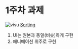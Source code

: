 # 1주차 과제
![visu](https://github.com/user-attachments/assets/a3ed90ce-8c1a-45f9-979b-4301f031d8c1)
[Sorting](https://visualgo.net/en/sorting)

1. UI는 원본과 동일(비슷)하게 구현
2. 애니메이션 위주로 구현